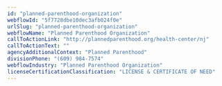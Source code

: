 ```yaml
---
id: "planned-parenthood-organization"
webflowId: "5f7728dbe10dec3afb024f0e"
urlSlug: "planned-parenthood-organization"
webflowName: "Planned Parenthood Organization"
callToActionLink: "http://plannedparenthood.org/health-center/nj"
callToActionText: ""
agencyAdditionalContext: "Planned Parenthood"
divisionPhone: "(609) 984-7574"
webflowIndustry: "Planned Parenthood Organization"
licenseCertificationClassification: "LICENSE & CERTIFICATE OF NEED"
---
```

